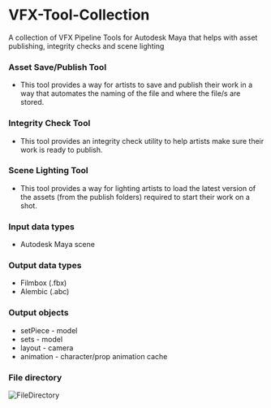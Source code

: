 # VFX-Tool-Collection
A collection of VFX Pipeline Tools for Autodesk Maya that helps with asset publishing,  integrity checks and scene lighting

### Asset Save/Publish Tool
- This tool provides a way for artists to save and publish their work in a way that
automates the naming of the file and where the file/s are stored.

### Integrity Check Tool
- This tool provides an integrity check utility to help artists make sure their work is
ready to publish.

### Scene Lighting Tool
- This tool provides a way for lighting artists to load the latest version of the assets
(from the publish folders) required to start their work on a shot.

### Input data types
- Autodesk Maya scene

### Output data types
- Filmbox (.fbx)
- Alembic (.abc)

### Output objects
- setPiece - model
- sets - model
- layout - camera
- animation - character/prop animation cache

### File directory
![FileDirectory](https://github.com/Wenorter/VFX-Tool-Collection/assets/44455243/cb468112-f585-451e-83c4-d0b568ae5058)


